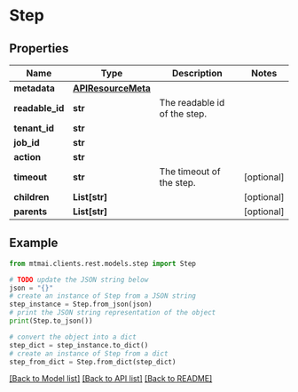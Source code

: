 # Step


## Properties

Name | Type | Description | Notes
------------ | ------------- | ------------- | -------------
**metadata** | [**APIResourceMeta**](APIResourceMeta.md) |  | 
**readable_id** | **str** | The readable id of the step. | 
**tenant_id** | **str** |  | 
**job_id** | **str** |  | 
**action** | **str** |  | 
**timeout** | **str** | The timeout of the step. | [optional] 
**children** | **List[str]** |  | [optional] 
**parents** | **List[str]** |  | [optional] 

## Example

```python
from mtmai.clients.rest.models.step import Step

# TODO update the JSON string below
json = "{}"
# create an instance of Step from a JSON string
step_instance = Step.from_json(json)
# print the JSON string representation of the object
print(Step.to_json())

# convert the object into a dict
step_dict = step_instance.to_dict()
# create an instance of Step from a dict
step_from_dict = Step.from_dict(step_dict)
```
[[Back to Model list]](../README.md#documentation-for-models) [[Back to API list]](../README.md#documentation-for-api-endpoints) [[Back to README]](../README.md)


